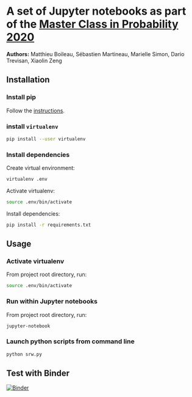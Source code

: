 # A set of Jupyter notebooks as part of the [Master Class in Probability 2020](http://irma.math.unistra.fr/stochastique/mc2020/)

**Authors:** Matthieu Boileau, Sébastien Martineau, Marielle Simon, Dario Trevisan, Xiaolin Zeng

## Installation

### Install pip

Follow the [instructions](https://pip.pypa.io/en/stable/installing/).

### install `virtualenv`

```bash
pip install --user virtualenv
```

### Install dependencies

Create virtual environment:

```bash
virtualenv .env
```

Activate virtualenv:

```bash
source .env/bin/activate
```

Install dependencies:

```bash
pip install -r requirements.txt
```

## Usage

### Activate virtualenv

From project root directory, run:

```bash
source .env/bin/activate
```

### Run within Jupyter notebooks

From project root directory, run:

```bash
jupyter-notebook
```

### Launch python scripts from command line

```bash
python srw.py
```

## Test with Binder

[![Binder](https://static.mybinder.org/badge_logo.svg)](https://mybinder.org/v2/git/https%3A%2F%2Fgitlab.math.unistra.fr%2Fproba-mc2020%2Fproba-mc2020/master)
